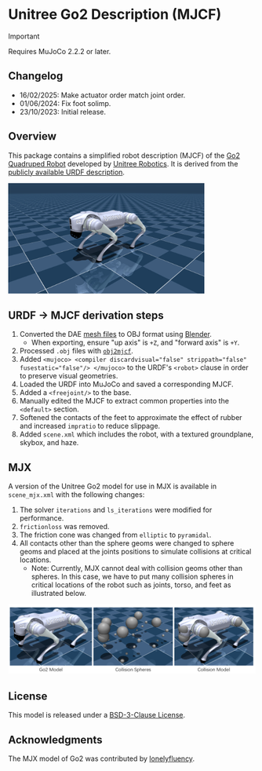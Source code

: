 # Unitree Go2 Description (MJCF)

> [!IMPORTANT]
> Requires MuJoCo 2.2.2 or later.

## Changelog

- 16/02/2025: Make actuator order match joint order.
- 01/06/2024: Fix foot solimp.
- 23/10/2023: Initial release.

## Overview

This package contains a simplified robot description (MJCF) of the [Go2
Quadruped Robot](https://www.unitree.com/go2/) developed by [Unitree
Robotics](https://www.unitree.com/). It is derived from the [publicly available
URDF
description](https://github.com/unitreerobotics/unitree_ros/tree/master/robots/go2_description).

<p float="left">
  <img src="go2.png" width="400">
</p>

## URDF → MJCF derivation steps

1. Converted the DAE [mesh
   files](https://github.com/unitreerobotics/unitree_ros/tree/master/robots/go2_description/meshes) to OBJ format using [Blender](https://www.blender.org/).
   - When exporting, ensure "up axis" is `+Z`, and "forward axis" is `+Y`.
2. Processed `.obj` files with [`obj2mjcf`](https://github.com/kevinzakka/obj2mjcf).
3. Added `<mujoco> <compiler discardvisual="false" strippath="false" fusestatic="false"/> </mujoco>` to the URDF's
   `<robot>` clause in order to preserve visual geometries.
4. Loaded the URDF into MuJoCo and saved a corresponding MJCF.
5. Added a `<freejoint/>` to the base.
6. Manually edited the MJCF to extract common properties into the `<default>` section.
7. Softened the contacts of the feet to approximate the effect of rubber and
   increased `impratio` to reduce slippage.
8. Added `scene.xml` which includes the robot, with a textured groundplane, skybox, and haze.

## MJX

A version of the Unitree Go2 model for use in MJX is available in `scene_mjx.xml` with the following changes:

1. The solver `iterations` and `ls_iterations` were modified for performance.
2. `frictionloss` was removed.
3. The friction cone was changed from `elliptic` to `pyramidal`.
4. All contacts other than the sphere geoms were changed to sphere geoms and placed at the joints positions to simulate collisions at critical locations.
   - Note: Currently, MJX cannot deal with collision geoms other than spheres. In this case, we have to put many collision spheres in critical locations of the robot such as joints, torso, and feet as illustrated below.

<p float="left">
  <img src="go2_mjx.png" width="800">
</p>

## License

This model is released under a [BSD-3-Clause License](LICENSE).

## Acknowledgments

The MJX model of Go2 was contributed by [lonelyfluency](https://github.com/lonelyfluency).
